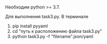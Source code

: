 Необходим python >= 3.7.

Для выполнения task3.py. В терминале  

 1. pip install pyyaml  
 2. cd "путь к расположению файла task3.py"  
 3. python task3.py -f "filename".json/yaml  
